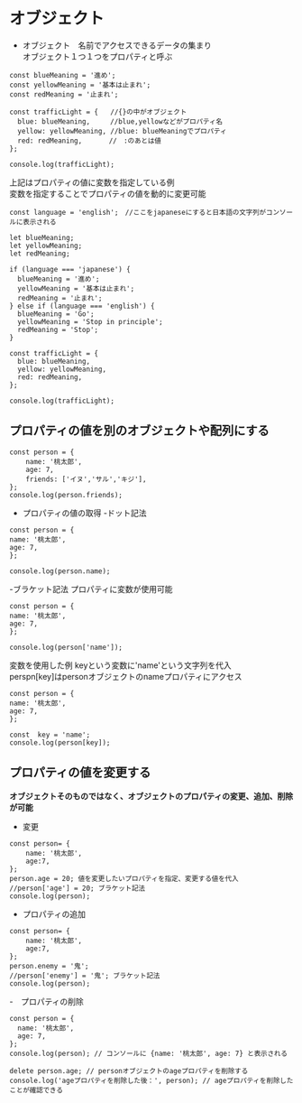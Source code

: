 # オブジェクト

- オブジェクト　名前でアクセスできるデータの集まり  
オブジェクト１つ１つをプロパティと呼ぶ

``` 
const blueMeaning = '進め';
const yellowMeaning = '基本は止まれ';
const redMeaning = '止まれ';

const trafficLight = {   //{}の中がオブジェクト
  blue: blueMeaning,　　　//blue,yellowなどがプロパティ名
  yellow: yellowMeaning, //blue: blueMeaningでプロパティ
  red: redMeaning,　　　　//　:のあとは値
};

console.log(trafficLight);  
```

上記はプロパティの値に変数を指定している例  
変数を指定することでプロパティの値を動的に変更可能  
```
const language = 'english';　//ここをjapaneseにすると日本語の文字列がコンソールに表示される

let blueMeaning;
let yellowMeaning;
let redMeaning;

if (language === 'japanese') {
  blueMeaning = '進め';
  yellowMeaning = '基本は止まれ';
  redMeaning = '止まれ';
} else if (language === 'english') {
  blueMeaning = 'Go';
  yellowMeaning = 'Stop in principle';
  redMeaning = 'Stop';
}

const trafficLight = {
  blue: blueMeaning,
  yellow: yellowMeaning,
  red: redMeaning,
};

console.log(trafficLight);
```

## プロパティの値を別のオブジェクトや配列にする
```
const person = {
    name: '桃太郎',
    age: 7,
    friends: ['イヌ','サル','キジ'],
};
console.log(person.friends);
```

- プロパティの値の取得
 -ドット記法
 ```
 const person = {
name: '桃太郎',
age: 7,
};

console.log(person.name);
```
 -ブラケット記法 プロパティに変数が使用可能
 ```
 const person = {
name: '桃太郎',
age: 7,
};

console.log(person['name']);
```
  
  変数を使用した例  keyという変数に'name'という文字列を代入  
  perspn[key]はpersonオブジェクトのnameプロパティにアクセス
  ```
  const person = {
name: '桃太郎',
age: 7,
};

const  key = 'name';
console.log(person[key]);
```

## プロパティの値を変更する  
**オブジェクトそのものではなく、オブジェクトのプロパティの変更、追加、削除が可能**
- 変更
```
const person= {
    name: '桃太郎',
    age:7,
};
person.age = 20; 値を変更したいプロパティを指定、変更する値を代入
//person['age'] = 20; ブラケット記法 
console.log(person);
```

- プロパティの追加
```
const person= {
    name: '桃太郎',
    age:7,
};
person.enemy = '鬼';
//person['enemy'] = '鬼'; ブラケット記法
console.log(person);
```

-　プロパティの削除
```
const person = {
  name: '桃太郎',
  age: 7,
};
console.log(person); // コンソールに {name: '桃太郎', age: 7} と表示される

delete person.age; // personオブジェクトのageプロパティを削除する
console.log('ageプロパティを削除した後：', person); // ageプロパティを削除したことが確認できる
```
